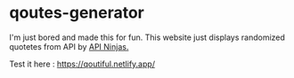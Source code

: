 ﻿# qoutes-generator
 
I'm just bored and made this for fun.
This website just displays randomized quotetes from API by [API Ninjas.](https://api-ninjas.com/api/quotes)

Test it here : https://qoutiful.netlify.app/
